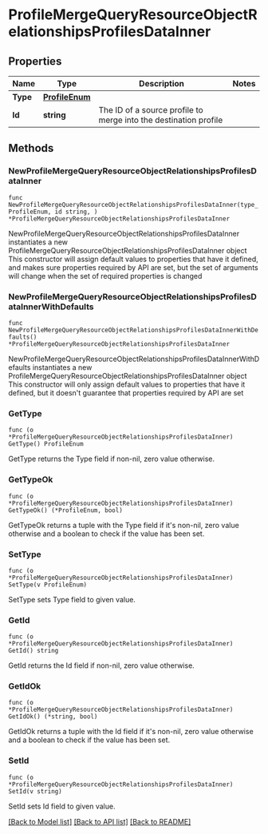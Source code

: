 # ProfileMergeQueryResourceObjectRelationshipsProfilesDataInner

## Properties

Name | Type | Description | Notes
------------ | ------------- | ------------- | -------------
**Type** | [**ProfileEnum**](ProfileEnum.md) |  | 
**Id** | **string** | The ID of a source profile to merge into the destination profile | 

## Methods

### NewProfileMergeQueryResourceObjectRelationshipsProfilesDataInner

`func NewProfileMergeQueryResourceObjectRelationshipsProfilesDataInner(type_ ProfileEnum, id string, ) *ProfileMergeQueryResourceObjectRelationshipsProfilesDataInner`

NewProfileMergeQueryResourceObjectRelationshipsProfilesDataInner instantiates a new ProfileMergeQueryResourceObjectRelationshipsProfilesDataInner object
This constructor will assign default values to properties that have it defined,
and makes sure properties required by API are set, but the set of arguments
will change when the set of required properties is changed

### NewProfileMergeQueryResourceObjectRelationshipsProfilesDataInnerWithDefaults

`func NewProfileMergeQueryResourceObjectRelationshipsProfilesDataInnerWithDefaults() *ProfileMergeQueryResourceObjectRelationshipsProfilesDataInner`

NewProfileMergeQueryResourceObjectRelationshipsProfilesDataInnerWithDefaults instantiates a new ProfileMergeQueryResourceObjectRelationshipsProfilesDataInner object
This constructor will only assign default values to properties that have it defined,
but it doesn't guarantee that properties required by API are set

### GetType

`func (o *ProfileMergeQueryResourceObjectRelationshipsProfilesDataInner) GetType() ProfileEnum`

GetType returns the Type field if non-nil, zero value otherwise.

### GetTypeOk

`func (o *ProfileMergeQueryResourceObjectRelationshipsProfilesDataInner) GetTypeOk() (*ProfileEnum, bool)`

GetTypeOk returns a tuple with the Type field if it's non-nil, zero value otherwise
and a boolean to check if the value has been set.

### SetType

`func (o *ProfileMergeQueryResourceObjectRelationshipsProfilesDataInner) SetType(v ProfileEnum)`

SetType sets Type field to given value.


### GetId

`func (o *ProfileMergeQueryResourceObjectRelationshipsProfilesDataInner) GetId() string`

GetId returns the Id field if non-nil, zero value otherwise.

### GetIdOk

`func (o *ProfileMergeQueryResourceObjectRelationshipsProfilesDataInner) GetIdOk() (*string, bool)`

GetIdOk returns a tuple with the Id field if it's non-nil, zero value otherwise
and a boolean to check if the value has been set.

### SetId

`func (o *ProfileMergeQueryResourceObjectRelationshipsProfilesDataInner) SetId(v string)`

SetId sets Id field to given value.



[[Back to Model list]](../README.md#documentation-for-models) [[Back to API list]](../README.md#documentation-for-api-endpoints) [[Back to README]](../README.md)


